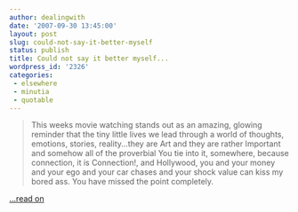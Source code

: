 ```yaml
---
author: dealingwith
date: '2007-09-30 13:45:00'
layout: post
slug: could-not-say-it-better-myself
status: publish
title: Could not say it better myself...
wordpress_id: '2326'
categories:
 - elsewhere
 - minutia
 - quotable
---
```


> This weeks movie watching stands out as an amazing, glowing reminder that the tiny little lives we lead through a world of thoughts, emotions, stories, reality...they are Art and they are rather Important and somehow all of the proverbial You tie into it, somewhere, because connection, it is Connection!, and Hollywood, you and your money and your ego and your car chases and your shock value can kiss my bored ass. You have missed the point completely.

[...read on][1]

   [1]: http://carissabyers.blogspot.com/2007/09/taking-notice.html
